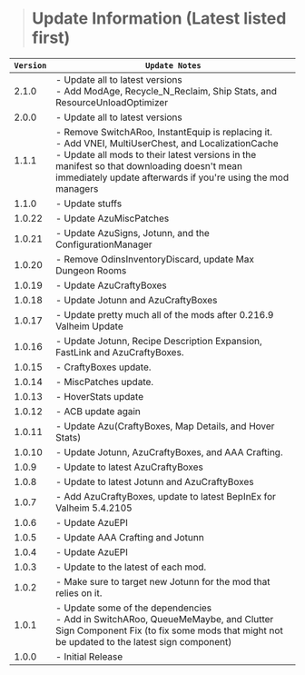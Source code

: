 > # Update Information (Latest listed first)

| `Version` | `Update Notes`                                                                                                                                                                                                                                                            |
|-----------|---------------------------------------------------------------------------------------------------------------------------------------------------------------------------------------------------------------------------------------------------------------------------|
| 2.1.0     | - Update all to latest versions <br/> - Add ModAge, Recycle_N_Reclaim, Ship Stats, and ResourceUnloadOptimizer                                                                                                                                                            |
| 2.0.0     | - Update all to latest versions                                                                                                                                                                                                                                           |
| 1.1.1     | - Remove SwitchARoo, InstantEquip is replacing it.<br/> - Add VNEI, MultiUserChest, and LocalizationCache<br/> - Update all mods to their latest versions in the manifest so that downloading doesn't mean immediately update afterwards if you're using the mod managers |
| 1.1.0     | - Update stuffs                                                                                                                                                                                                                                                           |
| 1.0.22    | - Update AzuMiscPatches                                                                                                                                                                                                                                                   |
| 1.0.21    | - Update AzuSigns, Jotunn, and the ConfigurationManager                                                                                                                                                                                                                   |
| 1.0.20    | - Remove OdinsInventoryDiscard, update Max Dungeon Rooms                                                                                                                                                                                                                  |
| 1.0.19    | - Update AzuCraftyBoxes                                                                                                                                                                                                                                                   |
| 1.0.18    | - Update Jotunn and AzuCraftyBoxes                                                                                                                                                                                                                                        |
| 1.0.17    | - Update pretty much all of the mods after 0.216.9 Valheim Update                                                                                                                                                                                                         |
| 1.0.16    | - Update Jotunn, Recipe Description Expansion, FastLink and AzuCraftyBoxes.                                                                                                                                                                                               |
| 1.0.15    | - CraftyBoxes update.                                                                                                                                                                                                                                                     |
| 1.0.14    | - MiscPatches update.                                                                                                                                                                                                                                                     |
| 1.0.13    | - HoverStats update                                                                                                                                                                                                                                                       |
| 1.0.12    | - ACB update again                                                                                                                                                                                                                                                        |
| 1.0.11    | - Update Azu(CraftyBoxes, Map Details, and Hover Stats)                                                                                                                                                                                                                   |
| 1.0.10    | - Update Jotunn, AzuCraftyBoxes, and AAA Crafting.                                                                                                                                                                                                                        |
| 1.0.9     | - Update to latest AzuCraftyBoxes                                                                                                                                                                                                                                         |
| 1.0.8     | - Update to latest Jotunn and AzuCraftyBoxes                                                                                                                                                                                                                              |
| 1.0.7     | - Add AzuCraftyBoxes, update to latest BepInEx for Valheim  5.4.2105                                                                                                                                                                                                      |
| 1.0.6     | - Update AzuEPI                                                                                                                                                                                                                                                           |
| 1.0.5     | - Update AAA Crafting and Jotunn                                                                                                                                                                                                                                          |
| 1.0.4     | - Update AzuEPI                                                                                                                                                                                                                                                           |
| 1.0.3     | - Update to the latest of each mod.                                                                                                                                                                                                                                       |
| 1.0.2     | - Make sure to target new Jotunn for the mod that relies on it.                                                                                                                                                                                                           |
| 1.0.1     | - Update some of the dependencies<br/> - Add in SwitchARoo, QueueMeMaybe, and Clutter Sign Component Fix (to fix some mods that might not be updated to the latest sign component)                                                                                        |
| 1.0.0     | - Initial Release                                                                                                                                                                                                                                                         |